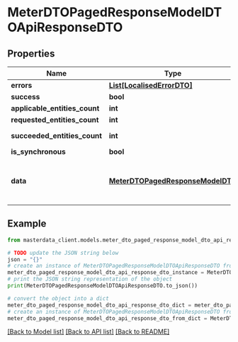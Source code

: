 # MeterDTOPagedResponseModelDTOApiResponseDTO


## Properties

Name | Type | Description | Notes
------------ | ------------- | ------------- | -------------
**errors** | [**List[LocalisedErrorDTO]**](LocalisedErrorDTO.md) |  | [optional] 
**success** | **bool** |  | [optional] 
**applicable_entities_count** | **int** |  | [optional] 
**requested_entities_count** | **int** |  | [optional] 
**succeeded_entities_count** | **int** |  | [optional] [readonly] 
**is_synchronous** | **bool** |  | [optional] 
**data** | [**MeterDTOPagedResponseModelDTO**](MeterDTOPagedResponseModelDTO.md) | The updated entity in case of modifications or creation | [optional] 

## Example

```python
from masterdata_client.models.meter_dto_paged_response_model_dto_api_response_dto import MeterDTOPagedResponseModelDTOApiResponseDTO

# TODO update the JSON string below
json = "{}"
# create an instance of MeterDTOPagedResponseModelDTOApiResponseDTO from a JSON string
meter_dto_paged_response_model_dto_api_response_dto_instance = MeterDTOPagedResponseModelDTOApiResponseDTO.from_json(json)
# print the JSON string representation of the object
print(MeterDTOPagedResponseModelDTOApiResponseDTO.to_json())

# convert the object into a dict
meter_dto_paged_response_model_dto_api_response_dto_dict = meter_dto_paged_response_model_dto_api_response_dto_instance.to_dict()
# create an instance of MeterDTOPagedResponseModelDTOApiResponseDTO from a dict
meter_dto_paged_response_model_dto_api_response_dto_from_dict = MeterDTOPagedResponseModelDTOApiResponseDTO.from_dict(meter_dto_paged_response_model_dto_api_response_dto_dict)
```
[[Back to Model list]](../README.md#documentation-for-models) [[Back to API list]](../README.md#documentation-for-api-endpoints) [[Back to README]](../README.md)


